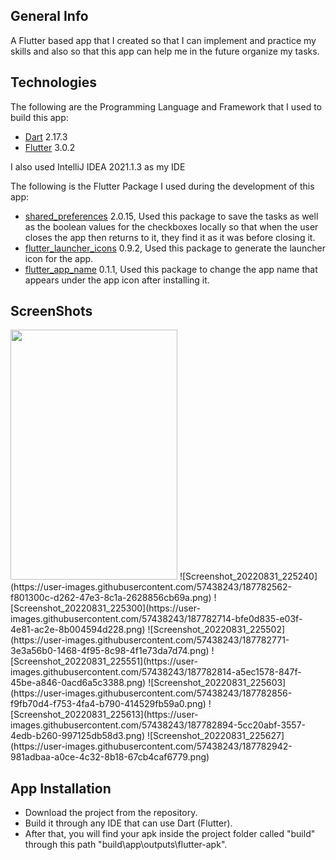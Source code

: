 ## General Info

A Flutter based app that I created so that I can implement and practice my skills and also so that this app can help me in the future organize my tasks.

## Technologies

The following are the Programming Language and Framework that I used to build this app:
   * [Dart](https://dart.dev/get-dart) 2.17.3 
   * [Flutter](https://docs.flutter.dev/get-started/install) 3.0.2
   
I also used IntelliJ IDEA 2021.1.3 as my IDE   

The following is the Flutter Package I used during the development of this app:
   * [shared_preferences](https://pub.dev/packages/shared_preferences) 2.0.15, Used this package to save the tasks as well as the boolean values for the checkboxes locally so that when the user closes the app then returns to it, they find it as it was before closing it.
   * [flutter_launcher_icons](https://pub.dev/packages/flutter_launcher_icons) 0.9.2, Used this package to generate the launcher icon for the app.
   * [flutter_app_name](https://pub.dev/packages/flutter_app_name) 0.1.1, Used this package to change the app name that appears under the app icon after installing it.
   
## ScreenShots

<img src="https://user-images.githubusercontent.com/57438243/187782534-cd6e0b9a-4a80-4cfd-b2f6-0e6c05cd5d74.png" width="267" height="400" />
![Screenshot_20220831_225240](https://user-images.githubusercontent.com/57438243/187782562-f801300c-d262-47e3-8c1a-2628856cb69a.png)
![Screenshot_20220831_225300](https://user-images.githubusercontent.com/57438243/187782714-bfe0d835-e03f-4e81-ac2e-8b004594d228.png)
![Screenshot_20220831_225502](https://user-images.githubusercontent.com/57438243/187782771-3e3a56b0-1468-4f95-8c98-4f1e73da7d74.png)
![Screenshot_20220831_225551](https://user-images.githubusercontent.com/57438243/187782814-a5ec1578-847f-45be-a846-0acd6a5c3388.png)
![Screenshot_20220831_225603](https://user-images.githubusercontent.com/57438243/187782856-f9fb70d4-f753-4fa4-b790-414529fb59a0.png)
![Screenshot_20220831_225613](https://user-images.githubusercontent.com/57438243/187782894-5cc20abf-3557-4edb-b260-997125db58d3.png)
![Screenshot_20220831_225627](https://user-images.githubusercontent.com/57438243/187782942-981adbaa-a0ce-4c32-8b18-67cb4caf6779.png)


## App Installation

 * Download the project from the repository.
 * Build it through any IDE that can use Dart (Flutter).
 * After that, you will find your apk inside the project folder called "build" through this path "build\app\outputs\flutter-apk".
